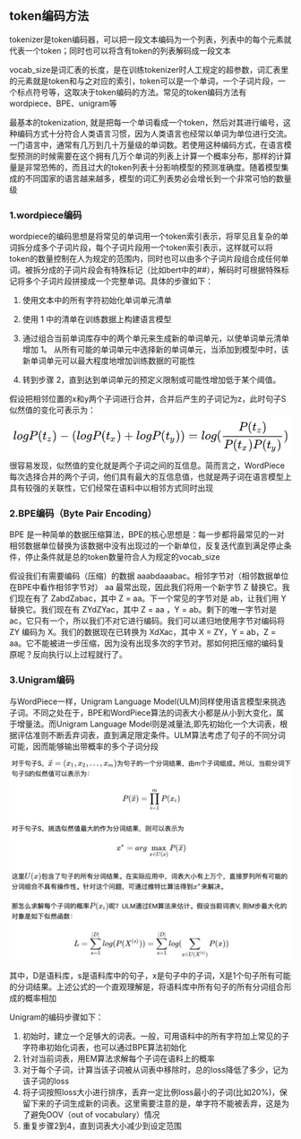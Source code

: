 ## token编码方法

tokenizer是token编码器，可以把一段文本编码为一个列表，列表中的每个元素就代表一个token；同时也可以将含有token的列表解码成一段文本

vocab_size是词汇表的长度，是在训练tokenizer时人工规定的超参数，词汇表里的元素就是token和与之对应的索引，token可以是一个单词，一个子词片段，一个标点符号等，这取决于token编码的方法。常见的token编码方法有wordpiece、BPE、unigram等

最基本的tokenization, 就是把每一个单词看成一个token，然后对其进行编号，这种编码方式十分符合人类语言习惯，因为人类语言也经常以单词为单位进行交流。一门语言中，通常有几万到几十万量级的单词数。若使用这种编码方式，在语言模型预测的时候需要在这个拥有几万个单词的列表上计算一个概率分布，那样的计算量是非常恐怖的，而且过大的token列表十分影响模型的预测准确度。随着模型集成的不同国家的语言越来越多，模型的词汇列表势必会增长到一个非常可怕的数量级

### 1.wordpiece编码

wordpiece的编码思想是将常见的单词用一个token索引表示，将罕见且复杂的单词拆分成多个子词片段，每个子词片段用一个token索引表示，这样就可以将token的数量控制在人为规定的范围内，同时也可以由多个子词片段组合成任何单词。被拆分成的子词片段会有特殊标记（比如bert中的##），解码时可根据特殊标记将多个子词片段拼接成一个完整单词。具体的步骤如下：

1. 使用文本中的所有字符初始化单词单元清单

2. 使用 1 中的清单在训练数据上构建语言模型

3. 通过组合当前单词库存中的两个单元来生成新的单词单元，以使单词单元清单增加 1。 从所有可能的单词单元中选择新的单词单元，当添加到模型中时，该新单词单元可以最大程度地增加训练数据的可能性

4. 转到步骤 2，直到达到单词单元的预定义限制或可能性增加低于某个阈值。

  假设把相邻位置的x和y两个子词进行合并，合并后产生的子词记为z，此时句子S似然值的变化可表示为：
  ![](image/wordpiece1.png)
  很容易发现，似然值的变化就是两个子词之间的互信息。简而言之，WordPiece每次选择合并的两个子词，他们具有最大的互信息值，也就是两子词在语言模型上具有较强的关联性，它们经常在语料中以相邻方式同时出现

### 2.BPE编码（Byte Pair Encoding）

BPE 是一种简单的数据压缩算法，BPE的核心思想是：每一步都将最常见的一对相邻数据单位替换为该数据中没有出现过的一个新单位，反复迭代直到满足停止条件，停止条件就是总的token数量符合人为规定的vocab_size

假设我们有需要编码（压缩）的数据 aaabdaaabac。相邻字节对（相邻数据单位在BPE中看作相邻字节对） aa 最常出现，因此我们将用一个新字节 Z 替换它。我们现在有了 ZabdZabac，其中 Z = aa。下一个常见的字节对是 ab，让我们用 Y 替换它。我们现在有 ZYdZYac，其中 Z = aa ，Y = ab。剩下的唯一字节对是 ac，它只有一个，所以我们不对它进行编码。我们可以递归地使用字节对编码将 ZY 编码为 X。我们的数据现在已转换为 XdXac，其中 X = ZY，Y = ab，Z = aa。它不能被进一步压缩，因为没有出现多次的字节对。那如何把压缩的编码复原呢？反向执行以上过程就行了。

### 3.Unigram编码

与WordPiece一样，Unigram Language Model(ULM)同样使用语言模型来挑选子词。不同之处在于，BPE和WordPiece算法的词表大小都是从小到大变化，属于增量法。而Unigram Language Model则是减量法,即先初始化一个大词表，根据评估准则不断丢弃词表，直到满足限定条件。ULM算法考虑了句子的不同分词可能，因而能够输出带概率的多个子词分段

![](image/unigram.png)

其中，D是语料库，s是语料库中的句子，x是句子中的子词，X是1个句子所有可能的分词结果。上述公式的一个直观理解是，将语料库中所有句子的所有分词组合形成的概率相加

Unigram的编码步骤如下：

1. 初始时，建立一个足够大的词表。一般，可用语料中的所有字符加上常见的子字符串初始化词表，也可以通过BPE算法初始化
2. 针对当前词表，用EM算法求解每个子词在语料上的概率
3. 对于每个子词，计算当该子词被从词表中移除时，总的loss降低了多少，记为该子词的loss
4. 将子词按照loss大小进行排序，丢弃一定比例loss最小的子词(比如20%)，保留下来的子词生成新的词表。这里需要注意的是，单字符不能被丢弃，这是为了避免OOV（out of vocabulary）情况
5. 重复步骤2到4，直到词表大小减少到设定范围